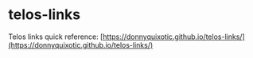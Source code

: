 # telos-links
Telos links quick reference: 
[https://donnyquixotic.github.io/telos-links/](https://donnyquixotic.github.io/telos-links/)
